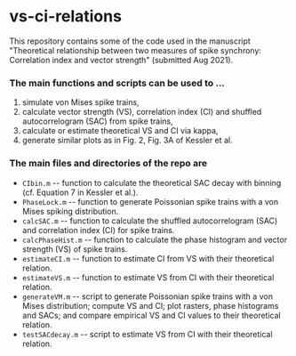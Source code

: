 # vs-ci-relations
This repository contains some of the code used in the manuscript "Theoretical relationship between two measures of spike synchrony: Correlation index and vector strength" (submitted Aug 2021). 

### The main functions and scripts can be used to ...
  1. simulate von Mises spike trains,
  2. calculate vector strength (VS), correlation index (CI) and shuffled autocorrelogram (SAC) from spike trains,
  3. calculate or estimate theoretical VS and CI via kappa,
  4. generate similar plots as in Fig. 2, Fig. 3A of Kessler et al.

### The main files and directories of the repo are
  + `CIbin.m` -- function to calculate the theoretical SAC decay with binning (cf. Equation 7 in Kessler et al.).
  + `PhaseLock.m` -- function to generate Poissonian spike trains with a von Mises spiking distribution.
  + `calcSAC.m` -- function to calculate the shuffled autocorrelogram (SAC) and correlation index (CI) for spike trains.
  + `calcPhaseHist.m` -- function to calculate the phase histogram and vector strength (VS) of spike trains.
  + `estimateCI.m` -- function to estimate CI from VS with their theoretical relation.
  + `estimateVS.m` -- function to estimate VS from CI with their theoretical relation.
  + `generateVM.m` -- script to generate Poissonian spike trains with a von Mises distribution; compute VS and CI; plot rasters, phase histograms and SACs; and compare empirical VS and CI values to their theoretical relation.
  + `testSACdecay.m` -- script to estimate VS from CI with their theoretical relation.
 
  

